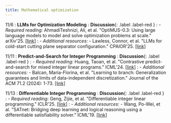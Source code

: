 ```yaml
---
title: Mathematical optimization
---
```


11/6
: **LLMs for Optimization Modeling**
  : **Discussion**{: .label .label-red }
: - *Required reading:* AhmadiTeshnizi, Ali, et al. "OptiMUS-0.3: Using large language models to model and solve optimization problems at scale." arXiv'25. [[link]](https://www.arxiv.org/abs/2407.19633)
: - *Additional resources:*
    - Lawless, Connor, et al. "LLMs for cold-start cutting plane separator configuration." CPAIOR'25. [[link]](https://arxiv.org/abs/2412.12038)

11/11
: **Predict-and-Search for Integer Programming**
  : **Discussion**{: .label .label-red }
: - *Required reading:* Huang, Taoan, et al. "Contrastive predict-and-search for mixed integer linear programs." ICML'24. [[link]](https://openreview.net/pdf?id=zatLnLvbs8)
: - *Additional resources:*
    - Balcan, Maria-Florina, et al. "Learning to branch: Generalization guarantees and limits of data-independent discretization." Journal of the ACM 71.2 (2024): 1-73. [[link]](https://dl.acm.org/doi/full/10.1145/3637840)

11/13
: **Differentiable Integer Programming**
  : **Discussion**{: .label .label-red }
: - *Required reading:* Geng, Zijie, et al. "Differentiable integer linear programming." ICLR'25. [[link]](https://openreview.net/pdf?id=FPfCUJTsCn)
: - *Additional resources:*
    - Wang, Po-Wei, et al. "SATnet: Bridging deep learning and logical reasoning using a differentiable satisfiability solver." ICML'19. [[link]](https://proceedings.mlr.press/v97/wang19e.html)